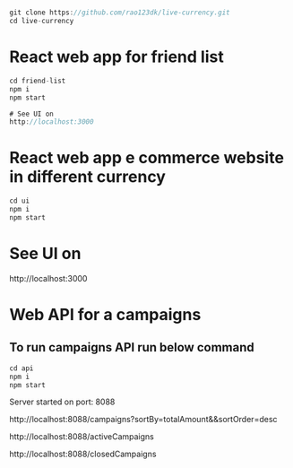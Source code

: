 
#
```javascript
git clone https://github.com/rao123dk/live-currency.git
cd live-currency

```


# React web app for friend list

```javascript
cd friend-list
npm i
npm start

# See UI on
http://localhost:3000

```


# React web app e commerce website in different currency

```javascript
cd ui
npm i
npm start

```




# See UI on
http://localhost:3000











# Web API for a campaigns

## To run campaigns API run below command

```javascript
cd api
npm i
npm start

```
Server started on port: 8088

http://localhost:8088/campaigns?sortBy=totalAmount&&sortOrder=desc

http://localhost:8088/activeCampaigns

http://localhost:8088/closedCampaigns

